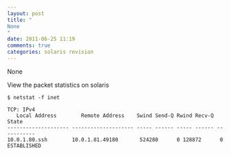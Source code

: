 ```yaml
---
layout: post
title: "
None
"
date: 2011-06-25 11:19
comments: true
categories: solaris revision
---
```


None


View the packet statistics on solaris

```
$ netstat -f inet

TCP: IPv4
   Local Address        Remote Address    Swind Send-Q Rwind Recv-Q    State
-------------------- -------------------- ----- ------ ----- ------ -----------
10.0.1.80.ssh        10.0.1.81.49180       524280      0 128872      0 ESTABLISHED
```

